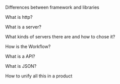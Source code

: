 Differences between framework and libraries

What is http?

What is a server?

What kinds of servers there are and how to chose it?

How is the Workflow?

What is a API?

What is JSON?

How to unify all this in a product

